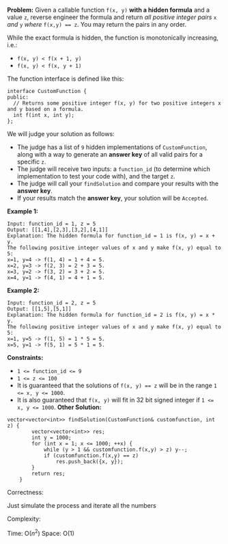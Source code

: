 **Problem:**
Given a callable function `f(x, y)` **with a hidden formula** and a value `z`, reverse engineer the formula and return *all positive integer pairs* `x` *and* `y` *where* `f(x,y) == z`. You may return the pairs in any order.

While the exact formula is hidden, the function is monotonically increasing, i.e.:

- `f(x, y) < f(x + 1, y)`
- `f(x, y) < f(x, y + 1)`

The function interface is defined like this:

```
interface CustomFunction {
public:
  // Returns some positive integer f(x, y) for two positive integers x and y based on a formula.
  int f(int x, int y);
};
```

We will judge your solution as follows:

- The judge has a list of `9` hidden implementations of `CustomFunction`, along with a way to generate an **answer key** of all valid pairs for a specific `z`.
- The judge will receive two inputs: a `function_id` (to determine which implementation to test your code with), and the target `z`.
- The judge will call your `findSolution` and compare your results with the **answer key**.
- If your results match the **answer key**, your solution will be `Accepted`.

 

**Example 1:**

```
Input: function_id = 1, z = 5
Output: [[1,4],[2,3],[3,2],[4,1]]
Explanation: The hidden formula for function_id = 1 is f(x, y) = x + y.
The following positive integer values of x and y make f(x, y) equal to 5:
x=1, y=4 -> f(1, 4) = 1 + 4 = 5.
x=2, y=3 -> f(2, 3) = 2 + 3 = 5.
x=3, y=2 -> f(3, 2) = 3 + 2 = 5.
x=4, y=1 -> f(4, 1) = 4 + 1 = 5.
```

**Example 2:**

```
Input: function_id = 2, z = 5
Output: [[1,5],[5,1]]
Explanation: The hidden formula for function_id = 2 is f(x, y) = x * y.
The following positive integer values of x and y make f(x, y) equal to 5:
x=1, y=5 -> f(1, 5) = 1 * 5 = 5.
x=5, y=1 -> f(5, 1) = 5 * 1 = 5.
```

 

**Constraints:**

- `1 <= function_id <= 9`
- `1 <= z <= 100`
- It is guaranteed that the solutions of `f(x, y) == z` will be in the range `1 <= x, y <= 1000`.
- It is also guaranteed that `f(x, y)` will fit in 32 bit signed integer if `1 <= x, y <= 1000`.
**Other Solution:**
```
vector<vector<int>> findSolution(CustomFunction& customfunction, int z) {
        vector<vector<int>> res;
        int y = 1000;
        for (int x = 1; x <= 1000; ++x) {
            while (y > 1 && customfunction.f(x,y) > z) y--;
            if (customfunction.f(x,y) == z)
                res.push_back({x, y});
        }
        return res;
    }
```
Correctness:

Just simulate the process and iterate all the numbers

Complexity:

Time: O($n^2$)
Space: O(1)